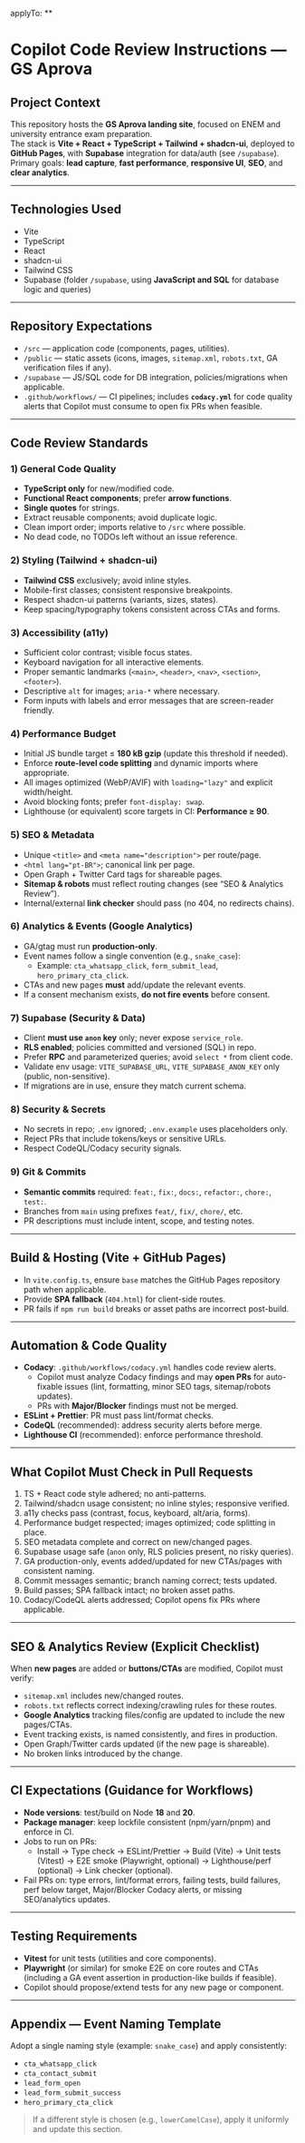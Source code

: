 applyTo: **

# Copilot Code Review Instructions — GS Aprova

## Project Context
This repository hosts the **GS Aprova landing site**, focused on ENEM and university entrance exam preparation.  
The stack is **Vite + React + TypeScript + Tailwind + shadcn-ui**, deployed to **GitHub Pages**, with **Supabase** integration for data/auth (see `/supabase`).  
Primary goals: **lead capture**, **fast performance**, **responsive UI**, **SEO**, and **clear analytics**.

---

## Technologies Used
- Vite  
- TypeScript  
- React  
- shadcn-ui  
- Tailwind CSS  
- Supabase (folder `/supabase`, using **JavaScript and SQL** for database logic and queries)

---

## Repository Expectations
- `/src` — application code (components, pages, utilities).  
- `/public` — static assets (icons, images, `sitemap.xml`, `robots.txt`, GA verification files if any).  
- `/supabase` — JS/SQL code for DB integration, policies/migrations when applicable.  
- `.github/workflows/` — CI pipelines; includes **`codacy.yml`** for code quality alerts that Copilot must consume to open fix PRs when feasible.

---

## Code Review Standards

### 1) General Code Quality
- **TypeScript only** for new/modified code.  
- **Functional React components**; prefer **arrow functions**.  
- **Single quotes** for strings.  
- Extract reusable components; avoid duplicate logic.  
- Clean import order; imports relative to `/src` where possible.  
- No dead code, no TODOs left without an issue reference.

### 2) Styling (Tailwind + shadcn-ui)
- **Tailwind CSS** exclusively; avoid inline styles.  
- Mobile-first classes; consistent responsive breakpoints.  
- Respect shadcn-ui patterns (variants, sizes, states).  
- Keep spacing/typography tokens consistent across CTAs and forms.

### 3) Accessibility (a11y)
- Sufficient color contrast; visible focus states.  
- Keyboard navigation for all interactive elements.  
- Proper semantic landmarks (`<main>`, `<header>`, `<nav>`, `<section>`, `<footer>`).  
- Descriptive `alt` for images; `aria-*` where necessary.  
- Form inputs with labels and error messages that are screen-reader friendly.

### 4) Performance Budget
- Initial JS bundle target ≤ **180 kB gzip** (update this threshold if needed).  
- Enforce **route-level code splitting** and dynamic imports where appropriate.  
- All images optimized (WebP/AVIF) with `loading="lazy"` and explicit width/height.  
- Avoid blocking fonts; prefer `font-display: swap`.  
- Lighthouse (or equivalent) score targets in CI: **Performance ≥ 90**.

### 5) SEO & Metadata
- Unique `<title>` and `<meta name="description">` per route/page.  
- `<html lang="pt-BR">`; canonical link per page.  
- Open Graph + Twitter Card tags for shareable pages.  
- **Sitemap & robots** must reflect routing changes (see “SEO & Analytics Review”).  
- Internal/external **link checker** should pass (no 404, no redirects chains).

### 6) Analytics & Events (Google Analytics)
- GA/gtag must run **production-only**.  
- Event names follow a single convention (e.g., `snake_case`):  
  - Example: `cta_whatsapp_click`, `form_submit_lead`, `hero_primary_cta_click`.  
- CTAs and new pages **must** add/update the relevant events.  
- If a consent mechanism exists, **do not fire events** before consent.

### 7) Supabase (Security & Data)
- Client **must use `anon` key** only; never expose `service_role`.  
- **RLS enabled**; policies committed and versioned (SQL) in repo.  
- Prefer **RPC** and parameterized queries; avoid `select *` from client code.  
- Validate env usage: `VITE_SUPABASE_URL`, `VITE_SUPABASE_ANON_KEY` only (public, non-sensitive).  
- If migrations are in use, ensure they match current schema.

### 8) Security & Secrets
- No secrets in repo; `.env` ignored; `.env.example` uses placeholders only.  
- Reject PRs that include tokens/keys or sensitive URLs.  
- Respect CodeQL/Codacy security signals.

### 9) Git & Commits
- **Semantic commits** required: `feat:`, `fix:`, `docs:`, `refactor:`, `chore:`, `test:`.  
- Branches from `main` using prefixes `feat/`, `fix/`, `chore/`, etc.  
- PR descriptions must include intent, scope, and testing notes.

---

## Build & Hosting (Vite + GitHub Pages)
- In `vite.config.ts`, ensure `base` matches the GitHub Pages repository path when applicable.  
- Provide **SPA fallback** (`404.html`) for client-side routes.  
- PR fails if `npm run build` breaks or asset paths are incorrect post-build.

---

## Automation & Code Quality
- **Codacy**: `.github/workflows/codacy.yml` handles code review alerts.  
  - Copilot must analyze Codacy findings and may **open PRs** for auto-fixable issues (lint, formatting, minor SEO tags, sitemap/robots updates).  
  - PRs with **Major/Blocker** findings must not be merged.  
- **ESLint + Prettier**: PR must pass lint/format checks.  
- **CodeQL** (recommended): address security alerts before merge.  
- **Lighthouse CI** (recommended): enforce performance threshold.

---

## What Copilot Must Check in Pull Requests
1. TS + React code style adhered; no anti-patterns.  
2. Tailwind/shadcn usage consistent; no inline styles; responsive verified.  
3. a11y checks pass (contrast, focus, keyboard, alt/aria, forms).  
4. Performance budget respected; images optimized; code splitting in place.  
5. SEO metadata complete and correct on new/changed pages.  
6. Supabase usage safe (`anon` only, RLS policies present, no risky queries).  
7. GA production-only, events added/updated for new CTAs/pages with consistent naming.  
8. Commit messages semantic; branch naming correct; tests updated.  
9. Build passes; SPA fallback intact; no broken asset paths.  
10. Codacy/CodeQL alerts addressed; Copilot opens fix PRs where applicable.

---

## SEO & Analytics Review (Explicit Checklist)
When **new pages** are added or **buttons/CTAs** are modified, Copilot must verify:
- `sitemap.xml` includes new/changed routes.  
- `robots.txt` reflects correct indexing/crawling rules for these routes.  
- **Google Analytics** tracking files/config are updated to include the new pages/CTAs.  
- Event tracking exists, is named consistently, and fires in production.  
- Open Graph/Twitter cards updated (if the new page is shareable).  
- No broken links introduced by the change.

---

## CI Expectations (Guidance for Workflows)
- **Node versions**: test/build on Node **18** and **20**.  
- **Package manager**: keep lockfile consistent (npm/yarn/pnpm) and enforce in CI.  
- Jobs to run on PRs:  
  - Install → Type check → ESLint/Prettier → Build (Vite) → Unit tests (Vitest) → E2E smoke (Playwright, optional) → Lighthouse/perf (optional) → Link checker (optional).  
- Fail PRs on: type errors, lint/format errors, failing tests, build failures, perf below target, Major/Blocker Codacy alerts, or missing SEO/analytics updates.

---

## Testing Requirements
- **Vitest** for unit tests (utilities and core components).  
- **Playwright** (or similar) for smoke E2E on core routes and CTAs (including a GA event assertion in production-like builds if feasible).  
- Copilot should propose/extend tests for any new page or component.

---

## Appendix — Event Naming Template
Adopt a single naming style (example: `snake_case`) and apply consistently:
- `cta_whatsapp_click`  
- `cta_contact_submit`  
- `lead_form_open`  
- `lead_form_submit_success`  
- `hero_primary_cta_click`

> If a different style is chosen (e.g., `lowerCamelCase`), apply it uniformly and update this section.
